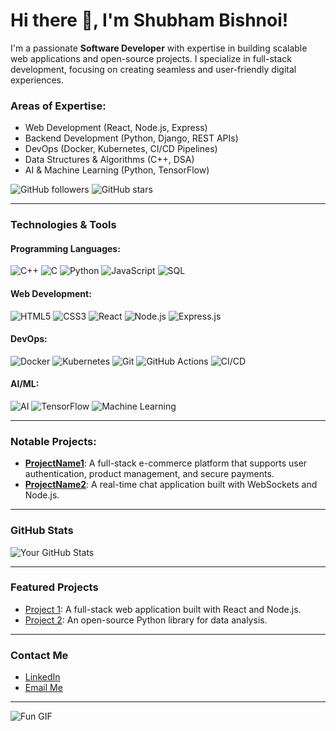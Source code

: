 # Hi there 👋, I'm Shubham Bishnoi!

I'm a passionate **Software Developer** with expertise in building scalable web applications and open-source projects. I specialize in full-stack development, focusing on creating seamless and user-friendly digital experiences.

### Areas of Expertise:
- Web Development (React, Node.js, Express)
- Backend Development (Python, Django, REST APIs)
- DevOps (Docker, Kubernetes, CI/CD Pipelines)
- Data Structures & Algorithms (C++, DSA)
- AI & Machine Learning (Python, TensorFlow)

![GitHub followers](https://img.shields.io/github/followers/Shubham-Bishnoi1?label=Follow&style=social)
![GitHub stars](https://img.shields.io/github/stars/Shubham-Bishnoi1?label=Stars&style=social)

---

### Technologies & Tools

#### Programming Languages:
![C++](https://img.shields.io/badge/-C++-333333?style=flat&logo=c%2B%2B)
![C](https://img.shields.io/badge/-C-333333?style=flat&logo=c)
![Python](https://img.shields.io/badge/-Python-333333?style=flat&logo=python)
![JavaScript](https://img.shields.io/badge/-JavaScript-333333?style=flat&logo=javascript)
![SQL](https://img.shields.io/badge/-SQL-333333?style=flat&logo=postgresql)

#### Web Development:
![HTML5](https://img.shields.io/badge/-HTML5-333333?style=flat&logo=html5)
![CSS3](https://img.shields.io/badge/-CSS3-333333?style=flat&logo=css3)
![React](https://img.shields.io/badge/-React-333333?style=flat&logo=react)
![Node.js](https://img.shields.io/badge/-Node.js-333333?style=flat&logo=node.js)
![Express.js](https://img.shields.io/badge/-Express.js-333333?style=flat&logo=express)

#### DevOps:
![Docker](https://img.shields.io/badge/-Docker-333333?style=flat&logo=docker)
![Kubernetes](https://img.shields.io/badge/-Kubernetes-333333?style=flat&logo=kubernetes)
![Git](https://img.shields.io/badge/-Git-333333?style=flat&logo=git)
![GitHub Actions](https://img.shields.io/badge/-GitHub%20Actions-333333?style=flat&logo=github-actions)
![CI/CD](https://img.shields.io/badge/-CI%2FCD-333333?style=flat&logo=jenkins)

#### AI/ML:
![AI](https://img.shields.io/badge/-Artificial%20Intelligence-333333?style=flat&logo=artificial-intelligence)
![TensorFlow](https://img.shields.io/badge/-TensorFlow-333333?style=flat&logo=tensorflow)
![Machine Learning](https://img.shields.io/badge/-Machine%20Learning-333333?style=flat&logo=python)

---

### Notable Projects:
- **[ProjectName1](https://github.com/Shubham-Bishnoi1/ProjectName1)**: A full-stack e-commerce platform that supports user authentication, product management, and secure payments.
- **[ProjectName2](https://github.com/Shubham-Bishnoi1/ProjectName2)**: A real-time chat application built with WebSockets and Node.js.

---

### GitHub Stats
![Your GitHub Stats](https://github-readme-stats.vercel.app/api?username=Shubham-Bishnoi&show_icons=true&theme=radical)

---

### Featured Projects
- [Project 1](https://github.com/Shubham-Bishnoi1/Project1): A full-stack web application built with React and Node.js.
- [Project 2](https://github.com/Shubham-Bishnoi1/Project2): An open-source Python library for data analysis.

---

### Contact Me
- [LinkedIn](https://www.linkedin.com/in/shubham-bishnoi-3b4b09237?utm_source=share&utm_campaign=share_via&utm_content=profile&utm_medium=ios_app)
- [Email Me](mailto:shubhambis9oi@gmail.com)

---

![Fun GIF](https://media.giphy.com/media/xT9IgzoKnwFNmISR8I/giphy.gif)
